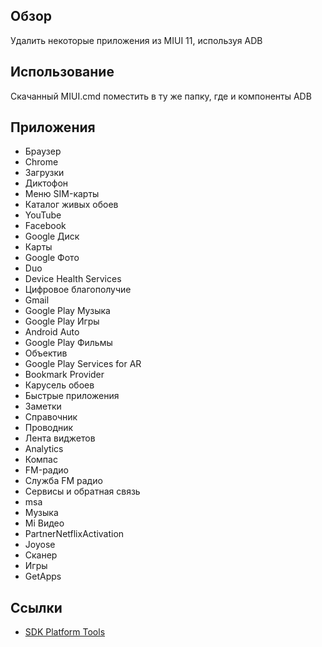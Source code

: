 ## Обзор
Удалить некоторые приложения из MIUI 11, используя ADB

## Использование
Скачанный MIUI.cmd поместить в ту же папку, где и компоненты ADB

## Приложения
- Браузер
- Chrome
- Загрузки
- Диктофон
- Меню SIM-карты
- Каталог живых обоев
- YouTube
- Facebook
- Google Диск
- Карты
- Google Фото
- Duo
- Device Health Services
- Цифровое благополучие
- Gmail
- Google Play Музыка
- Google Play Игры
- Android Auto
- Google Play Фильмы
- Объектив
- Google Play Services for AR
- Bookmark Provider
- Карусель обоев
- Быстрые приложения
- Заметки
- Справочник
- Проводник
- Лента виджетов
- Analytics
- Компас
- FM-радио
- Служба FM радио
- Сервисы и обратная связь
- msa
- Музыка
- Mi Видео
- PartnerNetflixActivation
- Joyose
- Сканер
- Игры
- GetApps

## Ссылки
- [SDK Platform Tools](https://developer.android.com/studio/releases/platform-tools.html)
